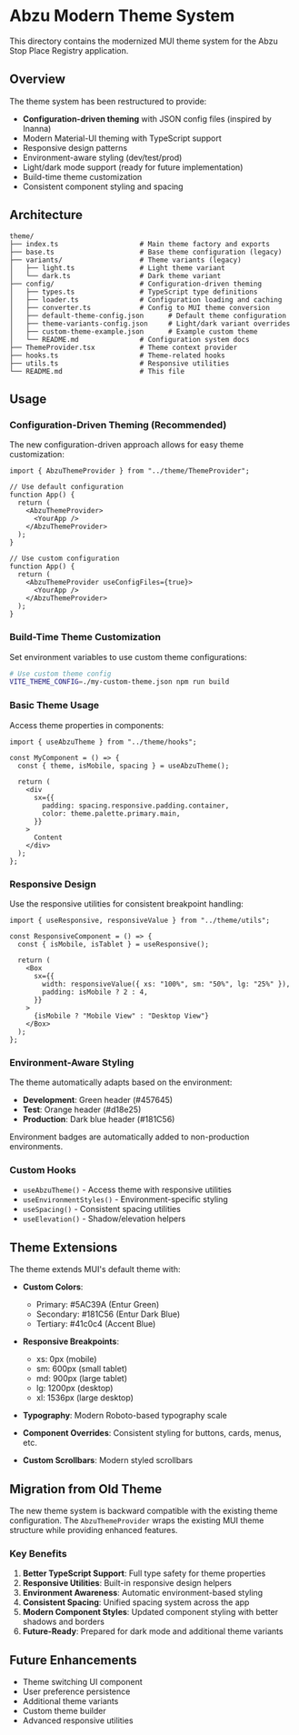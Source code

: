 # Abzu Modern Theme System

This directory contains the modernized MUI theme system for the Abzu Stop Place Registry application.

## Overview

The theme system has been restructured to provide:

- **Configuration-driven theming** with JSON config files (inspired by Inanna)
- Modern Material-UI theming with TypeScript support
- Responsive design patterns
- Environment-aware styling (dev/test/prod)
- Light/dark mode support (ready for future implementation)
- Build-time theme customization
- Consistent component styling and spacing

## Architecture

```
theme/
├── index.ts                    # Main theme factory and exports
├── base.ts                     # Base theme configuration (legacy)
├── variants/                   # Theme variants (legacy)
│   ├── light.ts                # Light theme variant
│   └── dark.ts                 # Dark theme variant
├── config/                     # Configuration-driven theming
│   ├── types.ts                # TypeScript type definitions
│   ├── loader.ts               # Configuration loading and caching
│   ├── converter.ts            # Config to MUI theme conversion
│   ├── default-theme-config.json      # Default theme configuration
│   ├── theme-variants-config.json     # Light/dark variant overrides
│   ├── custom-theme-example.json      # Example custom theme
│   └── README.md               # Configuration system docs
├── ThemeProvider.tsx           # Theme context provider
├── hooks.ts                    # Theme-related hooks
├── utils.ts                    # Responsive utilities
└── README.md                   # This file
```

## Usage

### Configuration-Driven Theming (Recommended)

The new configuration-driven approach allows for easy theme customization:

```tsx
import { AbzuThemeProvider } from "../theme/ThemeProvider";

// Use default configuration
function App() {
  return (
    <AbzuThemeProvider>
      <YourApp />
    </AbzuThemeProvider>
  );
}

// Use custom configuration
function App() {
  return (
    <AbzuThemeProvider useConfigFiles={true}>
      <YourApp />
    </AbzuThemeProvider>
  );
}
```

### Build-Time Theme Customization

Set environment variables to use custom theme configurations:

```bash
# Use custom theme config
VITE_THEME_CONFIG=./my-custom-theme.json npm run build
```

### Basic Theme Usage

Access theme properties in components:

```tsx
import { useAbzuTheme } from "../theme/hooks";

const MyComponent = () => {
  const { theme, isMobile, spacing } = useAbzuTheme();

  return (
    <div
      sx={{
        padding: spacing.responsive.padding.container,
        color: theme.palette.primary.main,
      }}
    >
      Content
    </div>
  );
};
```

### Responsive Design

Use the responsive utilities for consistent breakpoint handling:

```tsx
import { useResponsive, responsiveValue } from "../theme/utils";

const ResponsiveComponent = () => {
  const { isMobile, isTablet } = useResponsive();

  return (
    <Box
      sx={{
        width: responsiveValue({ xs: "100%", sm: "50%", lg: "25%" }),
        padding: isMobile ? 2 : 4,
      }}
    >
      {isMobile ? "Mobile View" : "Desktop View"}
    </Box>
  );
};
```

### Environment-Aware Styling

The theme automatically adapts based on the environment:

- **Development**: Green header (#457645)
- **Test**: Orange header (#d18e25)
- **Production**: Dark blue header (#181C56)

Environment badges are automatically added to non-production environments.

### Custom Hooks

- `useAbzuTheme()` - Access theme with responsive utilities
- `useEnvironmentStyles()` - Environment-specific styling
- `useSpacing()` - Consistent spacing utilities
- `useElevation()` - Shadow/elevation helpers

## Theme Extensions

The theme extends MUI's default theme with:

- **Custom Colors**:
  - Primary: #5AC39A (Entur Green)
  - Secondary: #181C56 (Entur Dark Blue)
  - Tertiary: #41c0c4 (Accent Blue)

- **Responsive Breakpoints**:
  - xs: 0px (mobile)
  - sm: 600px (small tablet)
  - md: 900px (large tablet)
  - lg: 1200px (desktop)
  - xl: 1536px (large desktop)

- **Typography**: Modern Roboto-based typography scale
- **Component Overrides**: Consistent styling for buttons, cards, menus, etc.
- **Custom Scrollbars**: Modern styled scrollbars

## Migration from Old Theme

The new theme system is backward compatible with the existing theme configuration. The `AbzuThemeProvider` wraps the existing MUI theme structure while providing enhanced features.

### Key Benefits

1. **Better TypeScript Support**: Full type safety for theme properties
2. **Responsive Utilities**: Built-in responsive design helpers
3. **Environment Awareness**: Automatic environment-based styling
4. **Consistent Spacing**: Unified spacing system across the app
5. **Modern Component Styles**: Updated component styling with better shadows and borders
6. **Future-Ready**: Prepared for dark mode and additional theme variants

## Future Enhancements

- Theme switching UI component
- User preference persistence
- Additional theme variants
- Custom theme builder
- Advanced responsive utilities
